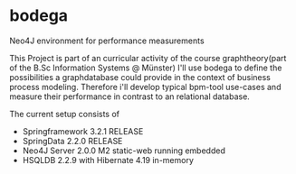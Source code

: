 bodega
======

Neo4J environment for performance measurements

This Project is part of an curricular activity of the course graphtheory(part of the B.Sc Information Systems @ Münster)
I'll use bodega to define the possibilities a graphdatabase could provide in the context of business process modeling.
Therefore i'll develop typical bpm-tool use-cases and measure their performance in contrast to an relational database.

The current setup consists of

* Springframework 3.2.1 RELEASE  
* SpringData 2.2.0 RELEASE
* Neo4J Server 2.0.0 M2 static-web running embedded
* HSQLDB 2.2.9 with Hibernate 4.19 in-memory

